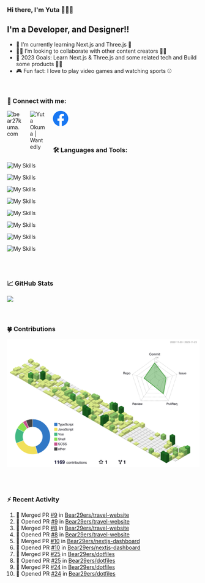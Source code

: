 ### Hi there, I'm Yuta 🤟🏻🐻

## I'm a Developer, and Designer!!

- 🌱 I’m currently learning Next.js and Three.js 🤣
- 👬🏻 I’m looking to collaborate with other content creators 👋🏻
- 🥅 2023 Goals: Learn Next.js & Three.js and some related tech and Build some products 💪🏻
- 🎮 Fun fact: I love to play video games and watching sports ⚾️

<br />

### :wave: Connect with me:

[<img align="left" alt="bear27kuma.com" width="40px" src="https://user-images.githubusercontent.com/39920490/156489586-f125813b-e344-46d6-9306-f5786684b976.jpg" style="margin-right: 20px;" />](https://bear29ers.github.io/)
[<img align="left" alt="Yuta Okuma | Wantedly" width="40px" src="https://user-images.githubusercontent.com/39920490/156489528-fdc520d6-10f1-43b6-8bf8-fadf8dcf1a90.jpg" style="margin-right: 20px;" />](https://www.wantedly.com/id/yuta_okuma_b)
[<img align="left" alt="Yuta Okuma | Facebook" width="40px" src="https://github.com/github/explore/blob/main/topics/facebook/facebook.png?raw=true" style="margin-right: 20px;" />](https://www.facebook.com/kumakuma1129/)

[//]: # '[<img align="left" alt="Yuta Okuma | Instagram" width="40px" src="https://github.com/github/explore/blob/main/topics/instagram/instagram.png?raw=true" />](https://www.instagram.com/bear_27earl/)'

<br />
<br />
<br />
<br />

### :hammer_and_wrench: Languages and Tools:

![My Skills](https://skillicons.dev/icons?i=html,css,sass,tailwind,bootstrap,js,ts)

![My Skills](https://skillicons.dev/icons?i=jquery,threejs,react,emotion,styledcomponents,materialui,nextjs)

![My Skills](https://skillicons.dev/icons?i=vercel,vue,nuxt,vite,nodejs,express,jest)

![My Skills](https://skillicons.dev/icons?i=regex,webpack,babel,php,laravel,mysql,sqlite)

![My Skills](https://skillicons.dev/icons?i=docker,git,github,githubactions,aws,gcp,firebase)

![My Skills](https://skillicons.dev/icons?i=vim,neovim,linux,bash,lua,markdown,svg)

![My Skills](https://skillicons.dev/icons?i=idea,vscode,atom,figma,xd,ps,ai)

![My Skills](https://skillicons.dev/icons?i=pr,ae,postman,sentry,codepen,stackoverflow,discord)

<br />
<br />

### :chart_with_upwards_trend: GitHub Stats

<div style="display: flex;">
    <a href="https://github.com/Bear29ers">
        <img height="220px;" src="https://github-readme-stats-bear29ers.vercel.app/api?username=Bear29ers&show_icons=true&theme=bear">
    </a>
</div>

<br />
<br />

### :four_leaf_clover: Contributions

![](./profile-3d-contrib/profile-green-animate.svg)

<br />
<br />

### :zap: Recent Activity

<!--START_SECTION:activity-->

1. 🎉 Merged PR [#9](https://github.com/Bear29ers/travel-website/pull/9) in [Bear29ers/travel-website](https://github.com/Bear29ers/travel-website)
2. 💪 Opened PR [#9](https://github.com/Bear29ers/travel-website/pull/9) in [Bear29ers/travel-website](https://github.com/Bear29ers/travel-website)
3. 🎉 Merged PR [#8](https://github.com/Bear29ers/travel-website/pull/8) in [Bear29ers/travel-website](https://github.com/Bear29ers/travel-website)
4. 💪 Opened PR [#8](https://github.com/Bear29ers/travel-website/pull/8) in [Bear29ers/travel-website](https://github.com/Bear29ers/travel-website)
5. 🎉 Merged PR [#10](https://github.com/Bear29ers/nextjs-dashboard/pull/10) in [Bear29ers/nextjs-dashboard](https://github.com/Bear29ers/nextjs-dashboard)
6. 💪 Opened PR [#10](https://github.com/Bear29ers/nextjs-dashboard/pull/10) in [Bear29ers/nextjs-dashboard](https://github.com/Bear29ers/nextjs-dashboard)
7. 🎉 Merged PR [#25](https://github.com/Bear29ers/dotfiles/pull/25) in [Bear29ers/dotfiles](https://github.com/Bear29ers/dotfiles)
8. 💪 Opened PR [#25](https://github.com/Bear29ers/dotfiles/pull/25) in [Bear29ers/dotfiles](https://github.com/Bear29ers/dotfiles)
9. 🎉 Merged PR [#24](https://github.com/Bear29ers/dotfiles/pull/24) in [Bear29ers/dotfiles](https://github.com/Bear29ers/dotfiles)
10. 💪 Opened PR [#24](https://github.com/Bear29ers/dotfiles/pull/24) in [Bear29ers/dotfiles](https://github.com/Bear29ers/dotfiles)

<!--END_SECTION:activity-->
